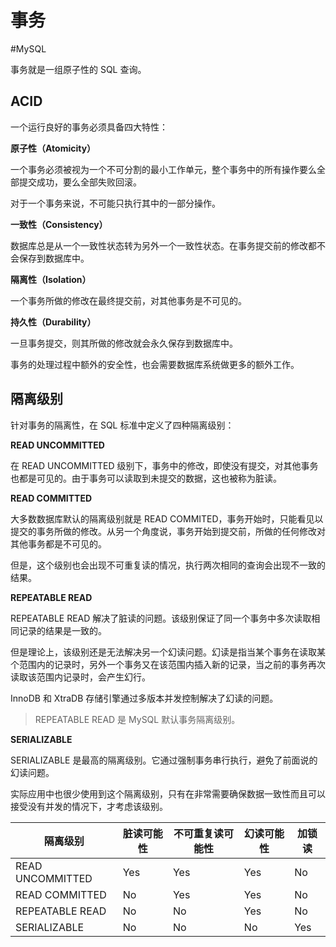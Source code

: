 # 事务
#MySQL 

事务就是一组原子性的 SQL 查询。

## ACID

一个运行良好的事务必须具备四大特性：

**原子性（Atomicity）**

一个事务必须被视为一个不可分割的最小工作单元，整个事务中的所有操作要么全部提交成功，要么全部失败回滚。

对于一个事务来说，不可能只执行其中的一部分操作。

**一致性（Consistency）**

数据库总是从一个一致性状态转为另外一个一致性状态。在事务提交前的修改都不会保存到数据库中。

**隔离性（Isolation）**

一个事务所做的修改在最终提交前，对其他事务是不可见的。

**持久性（Durability）**

一旦事务提交，则其所做的修改就会永久保存到数据库中。

事务的处理过程中额外的安全性，也会需要数据库系统做更多的额外工作。

## 隔离级别

针对事务的隔离性，在 SQL 标准中定义了四种隔离级别：

**READ UNCOMMITTED**

在 READ UNCOMMITTED 级别下，事务中的修改，即使没有提交，对其他事务也都是可见的。由于事务可以读取到未提交的数据，这也被称为脏读。

**READ COMMITTED**

大多数数据库默认的隔离级别就是 READ COMMITED，事务开始时，只能看见以提交的事务所做的修改。从另一个角度说，事务开始到提交前，所做的任何修改对其他事务都是不可见的。

但是，这个级别也会出现不可重复读的情况，执行两次相同的查询会出现不一致的结果。

**REPEATABLE READ**

REPEATABLE READ 解决了脏读的问题。该级别保证了同一个事务中多次读取相同记录的结果是一致的。

但是理论上，该级别还是无法解决另一个幻读问题。幻读是指当某个事务在读取某个范围内的记录时，另外一个事务又在该范围内插入新的记录，当之前的事务再次读取该范围内记录时，会产生幻行。

InnoDB 和 XtraDB 存储引擎通过多版本并发控制解决了幻读的问题。

> REPEATABLE READ 是 MySQL 默认事务隔离级别。

**SERIALIZABLE**

SERIALIZABLE 是最高的隔离级别。它通过强制事务串行执行，避免了前面说的幻读问题。

实际应用中也很少使用到这个隔离级别，只有在非常需要确保数据一致性而且可以接受没有并发的情况下，才考虑该级别。

| 隔离级别         | 脏读可能性 | 不可重复读可能性 | 幻读可能性 | 加锁读 |
| ---------------- | ---------- | ---------------- | ---------- | ------ |
| READ UNCOMMITTED | Yes        | Yes              | Yes        | No     |
| READ COMMITTED   | No         | Yes              | Yes        | No     |
| REPEATABLE READ  | No         | No               | Yes        | No     |
| SERIALIZABLE     | No         | No               | No         | Yes    |


